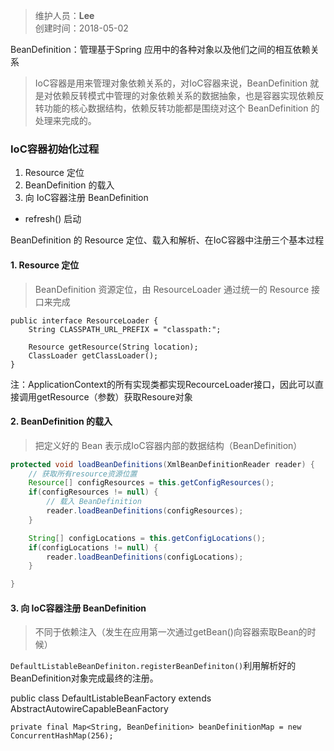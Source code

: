 >维护人员：**Lee**  
>创建时间：2018-05-02

BeanDefinition：管理基于Spring 应用中的各种对象以及他们之间的相互依赖关系
> IoC容器是用来管理对象依赖关系的，对IoC容器来说，BeanDefinition 就是对依赖反转模式中管理的对象依赖关系的数据抽象，也是容器实现依赖反转功能的核心数据结构，依赖反转功能都是围绕对这个 BeanDefinition 的处理来完成的。

### IoC容器初始化过程
1. Resource 定位
2. BeanDefinition 的载入
3. 向 IoC容器注册 BeanDefinition

- refresh() 启动

BeanDefinition 的 Resource 定位、载入和解析、在IoC容器中注册三个基本过程

#### 1. Resource 定位
> BeanDefinition 资源定位，由 ResourceLoader 通过统一的 Resource 接口来完成

```
public interface ResourceLoader {
    String CLASSPATH_URL_PREFIX = "classpath:";

    Resource getResource(String location);
    ClassLoader getClassLoader();
}
```

注：ApplicationContext的所有实现类都实现RecourceLoader接口，因此可以直接调用getResource（参数）获取Resoure对象

#### 2. BeanDefinition 的载入
> 把定义好的 Bean 表示成IoC容器内部的数据结构（BeanDefinition）

```java
protected void loadBeanDefinitions(XmlBeanDefinitionReader reader) {
    // 获取所有resource资源位置
    Resource[] configResources = this.getConfigResources();
    if(configResources != null) {
        // 载入 BeanDefinition
        reader.loadBeanDefinitions(configResources);
    }

    String[] configLocations = this.getConfigLocations();
    if(configLocations != null) {
        reader.loadBeanDefinitions(configLocations);
    }

}
```

#### 3. 向 IoC容器注册 BeanDefinition
> 不同于依赖注入（发生在应用第一次通过getBean()向容器索取Bean的时候）

`DefaultListableBeanDefiniton.registerBeanDefiniton()`利用解析好的BeanDefinition对象完成最终的注册。

public class DefaultListableBeanFactory extends AbstractAutowireCapableBeanFactory
```
private final Map<String, BeanDefinition> beanDefinitionMap = new ConcurrentHashMap(256);
```
